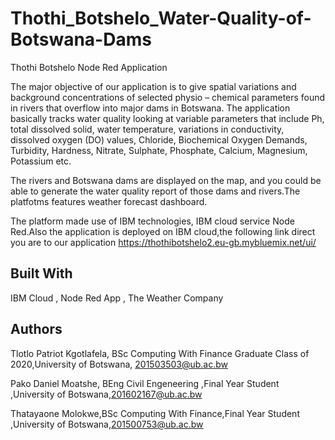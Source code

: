 # Thothi_Botshelo_Water-Quality-of-Botswana-Dams  
 Thothi Botshelo Node Red Application
 
 The major objective of our application is to give spatial variations and background concentrations of selected physio – chemical parameters found in rivers that overflow into major dams in Botswana. The application basically tracks water quality looking at variable parameters that include Ph, total dissolved solid, water temperature, variations in conductivity, dissolved oxygen (DO) values, Chloride, Biochemical Oxygen Demands, Turbidity, Hardness, Nitrate, Sulphate, Phosphate, Calcium, Magnesium, Potassium etc. 

The rivers and Botswana dams are displayed on the map, and you could be able to generate the water quality report of those dams and rivers.The platfotms features weather forecast dashboard.

The platform made use of IBM technologies, IBM cloud service Node Red.Also the application is deployed on IBM cloud,the following link direct you are to our application
https://thothibotshelo2.eu-gb.mybluemix.net/ui/

## Built With
  IBM Cloud , Node Red App ,
  The Weather Company

## Authors
  Tlotlo Patriot Kgotlafela, BSc Computing With Finance Graduate Class of 2020,University of Botswana, 201503503@ub.ac.bw
  
  Pako Daniel Moatshe, BEng Civil Engeneering ,Final Year Student ,University of Botswana,201602167@ub.ac.bw
  
  Thatayaone Molokwe,BSc Computing With Finance,Final Year Student ,University of Botswana,201500753@ub.ac.bw
